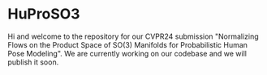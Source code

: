 # HuProSO3

Hi and welcome to the repository for our CVPR24 submission "Normalizing Flows on the Product Space of SO(3) Manifolds for Probabilistic Human Pose Modeling".
We are currently working on our codebase and we will publish it soon.
